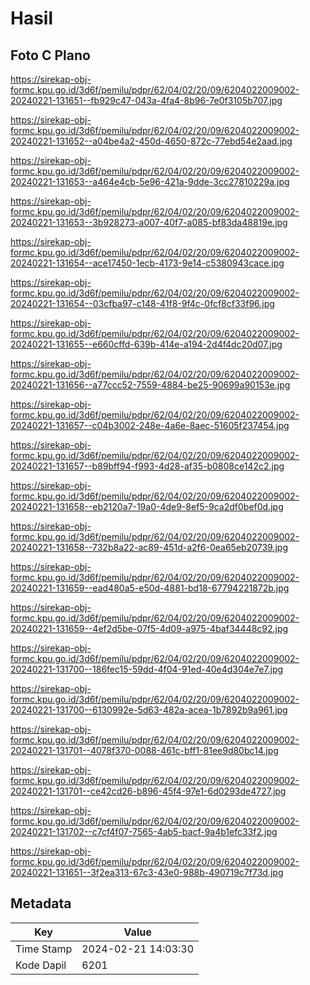 # Hasil

## Foto C Plano

https://sirekap-obj-formc.kpu.go.id/3d6f/pemilu/pdpr/62/04/02/20/09/6204022009002-20240221-131651--fb929c47-043a-4fa4-8b96-7e0f3105b707.jpg

https://sirekap-obj-formc.kpu.go.id/3d6f/pemilu/pdpr/62/04/02/20/09/6204022009002-20240221-131652--a04be4a2-450d-4650-872c-77ebd54e2aad.jpg

https://sirekap-obj-formc.kpu.go.id/3d6f/pemilu/pdpr/62/04/02/20/09/6204022009002-20240221-131653--a464e4cb-5e96-421a-9dde-3cc27810229a.jpg

https://sirekap-obj-formc.kpu.go.id/3d6f/pemilu/pdpr/62/04/02/20/09/6204022009002-20240221-131653--3b928273-a007-40f7-a085-bf83da48819e.jpg

https://sirekap-obj-formc.kpu.go.id/3d6f/pemilu/pdpr/62/04/02/20/09/6204022009002-20240221-131654--ace17450-1ecb-4173-9e14-c5380943cace.jpg

https://sirekap-obj-formc.kpu.go.id/3d6f/pemilu/pdpr/62/04/02/20/09/6204022009002-20240221-131654--03cfba97-c148-41f8-9f4c-0fcf8cf33f96.jpg

https://sirekap-obj-formc.kpu.go.id/3d6f/pemilu/pdpr/62/04/02/20/09/6204022009002-20240221-131655--e660cffd-639b-414e-a194-2d4f4dc20d07.jpg

https://sirekap-obj-formc.kpu.go.id/3d6f/pemilu/pdpr/62/04/02/20/09/6204022009002-20240221-131656--a77ccc52-7559-4884-be25-90699a90153e.jpg

https://sirekap-obj-formc.kpu.go.id/3d6f/pemilu/pdpr/62/04/02/20/09/6204022009002-20240221-131657--c04b3002-248e-4a6e-8aec-51605f237454.jpg

https://sirekap-obj-formc.kpu.go.id/3d6f/pemilu/pdpr/62/04/02/20/09/6204022009002-20240221-131657--b89bff94-f993-4d28-af35-b0808ce142c2.jpg

https://sirekap-obj-formc.kpu.go.id/3d6f/pemilu/pdpr/62/04/02/20/09/6204022009002-20240221-131658--eb2120a7-19a0-4de9-8ef5-9ca2df0bef0d.jpg

https://sirekap-obj-formc.kpu.go.id/3d6f/pemilu/pdpr/62/04/02/20/09/6204022009002-20240221-131658--732b8a22-ac89-451d-a2f6-0ea65eb20739.jpg

https://sirekap-obj-formc.kpu.go.id/3d6f/pemilu/pdpr/62/04/02/20/09/6204022009002-20240221-131659--ead480a5-e50d-4881-bd18-67794221872b.jpg

https://sirekap-obj-formc.kpu.go.id/3d6f/pemilu/pdpr/62/04/02/20/09/6204022009002-20240221-131659--4ef2d5be-07f5-4d09-a975-4baf34448c92.jpg

https://sirekap-obj-formc.kpu.go.id/3d6f/pemilu/pdpr/62/04/02/20/09/6204022009002-20240221-131700--186fec15-59dd-4f04-91ed-40e4d304e7e7.jpg

https://sirekap-obj-formc.kpu.go.id/3d6f/pemilu/pdpr/62/04/02/20/09/6204022009002-20240221-131700--6130992e-5d63-482a-acea-1b7892b9a961.jpg

https://sirekap-obj-formc.kpu.go.id/3d6f/pemilu/pdpr/62/04/02/20/09/6204022009002-20240221-131701--4078f370-0088-461c-bff1-81ee9d80bc14.jpg

https://sirekap-obj-formc.kpu.go.id/3d6f/pemilu/pdpr/62/04/02/20/09/6204022009002-20240221-131701--ce42cd26-b896-45f4-97e1-6d0293de4727.jpg

https://sirekap-obj-formc.kpu.go.id/3d6f/pemilu/pdpr/62/04/02/20/09/6204022009002-20240221-131702--c7cf4f07-7565-4ab5-bacf-9a4b1efc33f2.jpg

https://sirekap-obj-formc.kpu.go.id/3d6f/pemilu/pdpr/62/04/02/20/09/6204022009002-20240221-131651--3f2ea313-67c3-43e0-988b-490719c7f73d.jpg


## Metadata

| Key        | Value               |
| ---------- | ------------------- |
| Time Stamp | 2024-02-21 14:03:30 |
| Kode Dapil | 6201                |



